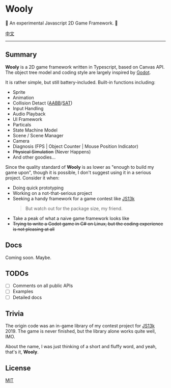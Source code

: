 # Wooly

:construction: An experimental Javascript 2D Game Framework. :construction:

[中文](README_cn.md)

---

## Summary

**Wooly** is a 2D game framework written in Typescript, based on Canvas API. The object tree model and coding style are largely inspired by [Godot][_godot].

It is rather simple, but still battery-included. Built-in functions including:

- Sprite
- Animation
- Collision Detact ([AABB][_aabb]/[SAT][_sat])
- Input Handling
- Audio Playback
- UI Framework
- Particals
- State Machine Model
- Scene / Scene Manager
- Camera
- Diagnosis (FPS | Object Counter | Mouse Position Indicator)
- ~~Physical Simulation~~ (Never Happens)
- And other goodies...

Since the quality standard of **Wooly** is as lower as "enough to build my game upon", though it is possible, I don't suggest using it in a serious project. Consider it when:

- Doing quick prototyping
- Working on a not-that-serious project
- Seeking a handy framework for a game contest like [JS13k][_js13k]
  > But watch out for the package size, my friend.
- Take a peak of what a naive game framework looks like
- ~~Trying to write a Godot game in C# on Linux, but the coding experience is not pleasing at all~~

## Docs

Coming soon. Maybe.

## TODOs

- [ ] Comments on all public APIs
- [ ] Examples
- [ ] Detailed docs

## Trivia

The origin code was an in-game library of my contest project for [JS13k][_js13k] 2019. The game is never finished, but the library alone works quite well, IMO.

About the name, I was just thinking of a short and fluffy word, and yeah, that's it, **Wooly**.

## License

[MIT](LICENSE)

[_godot]: https://godotengine.org/
[_aabb]: https://en.wikipedia.org/wiki/Minimum_bounding_box#Axis-aligned_minimum_bounding_box
[_sat]: http://www.dyn4j.org/2010/01/sat/
[_js13k]: http://js13kgames.com/
